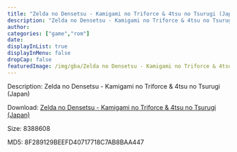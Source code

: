 ```yaml
---
title: "Zelda no Densetsu - Kamigami no Triforce & 4tsu no Tsurugi (Japan)"
description: "Zelda no Densetsu - Kamigami no Triforce & 4tsu no Tsurugi (Japan)"
author: 
categories: ["game","rom"]
date: 
displayInList: true
displayInMenu: false
dropCap: false
featuredImage: /img/gba/Zelda no Densetsu - Kamigami no Triforce & 4tsu no Tsurugi [Japan].jpg
---
```


Description: Zelda no Densetsu - Kamigami no Triforce & 4tsu no Tsurugi (Japan)

Download: <a style="text-decoration:underline;" href="https://mega.nz/#!raAiGCzS!lX0LYuEhdn_M0xG_H69IDBpcc3WaUXMH2biR5uXh5gE" target = "_blank" rel = "nofollow" > Zelda no Densetsu - Kamigami no Triforce & 4tsu no Tsurugi (Japan)</a>

Size: 8388608

MD5: 8F289129BEEFD40717718C7AB8BAA447

